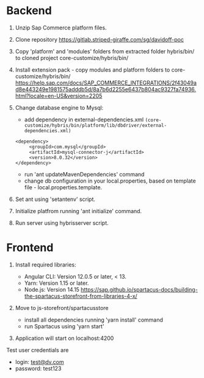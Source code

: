 # Backend

1. Unzip Sap Commerce platform files.


2. Clone repository
   https://gitlab.striped-giraffe.com/sg/davidoff-poc


3. Copy 'platform' and 'modules' folders from extracted folder hybris/bin/
   to cloned project core-customize/hybris/bin/


4. Install extension pack - copy modules and platform folders to core-customize/hybris/bin/
https://help.sap.com/docs/SAP_COMMERCE_INTEGRATIONS/2f43049ad8e443249e1981575adddb5d/8a7b6d2255e6437b804ac9327fa74936.html?locale=en-US&version=2205


5. Change database engine to Mysql:
    - add dependency in external-dependencies.xml ```(core-customize/hybris/bin/platform/lib/dbdriver/external-dependencies.xml)```
    ```
   <dependency>     
         <groupId>com.mysql</groupId>
         <artifactId>mysql-connector-j</artifactId>   
         <version>8.0.32</version>
   </dependency> 
   ```
    - run 'ant updateMavenDependencies' command
    - change db configuration in your local.properties, based on template file - local.properties.template.


6. Set ant using 'setantenv' script. 


7. Initialize platfrom running 'ant initialize' command. 


8. Run server using hybrisserver script.

 
# Frontend

1. Install required libraries:
   - Angular CLI: Version 12.0.5 or later, < 13.
   - Yarn: Version 1.15 or later.
   - Node.js: Version 14.15
   https://sap.github.io/spartacus-docs/building-the-spartacus-storefront-from-libraries-4-x/


2. Move to js-storefront/spartacusstore 
   - install all dependencies running 'yarn install' command
   - run Spartacus using 'yarn start'


3. Application will start on localhost:4200


Test user credentials are
- login: test@dv.com
- password: test123